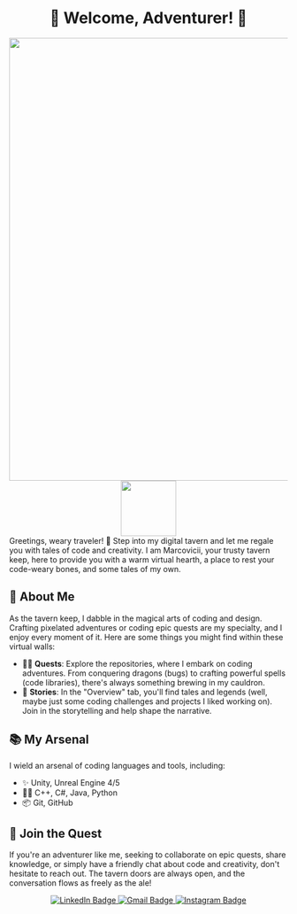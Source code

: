 

<h1 align="center">🍻 Welcome, Adventurer! 🍻</h1>

<div id="header" align="center">
  <img src="https://github.com/MoatazHellal/MoatazHellal/assets/114781052/e488940e-d270-4739-b34e-ffaf6deea6df" width="800"/>
</div>
<div id="header" align="center">
  <img src="https://i.gifer.com/Vp3L.gif" width="100"/>
</div>
Greetings, weary traveler! 🌄 Step into my digital tavern and let me regale you with tales of code and creativity. I am Marcovicii, your trusty tavern keep, here to provide you with a warm virtual hearth, a place to rest your code-weary bones, and some tales of my own.

## 🍺 About Me

As the tavern keep, I dabble in the magical arts of coding and design. Crafting pixelated adventures or coding epic quests are my specialty, and I enjoy every moment of it. Here are some things you might find within these virtual walls:

- 🧙‍♂️ **Quests**: Explore the repositories, where I embark on coding adventures. From conquering dragons (bugs) to crafting powerful spells (code libraries), there's always something brewing in my cauldron.
- 📜 **Stories**: In the "Overview" tab, you'll find tales and legends (well, maybe just some coding challenges and projects I liked working on). Join in the storytelling and help shape the narrative.
## 📚 My Arsenal

I wield an arsenal of coding languages and tools, including:

- ✨ Unity, Unreal Engine 4/5
- 🧙‍♂️ C++, C#, Java, Python
- 📦 Git, GitHub
## 🌟 Join the Quest

If you're an adventurer like me, seeking to collaborate on epic quests, share knowledge, or simply have a friendly chat about code and creativity, don't hesitate to reach out. The tavern doors are always open, and the conversation flows as freely as the ale!
   <div align="center" id="badges">
  <a href="https://www.linkedin.com/in/moataz-hellal-54ba16226/">
    <img src="https://img.shields.io/badge/LinkedIn-blue?style=for-the-badge&logo=linkedin&logoColor=white" alt="LinkedIn Badge"/>
  </a>
  <a href="moataz.hellal@insat.ucar.tn">
    <img src="https://img.shields.io/badge/Gmail-D14836?style=for-the-badge&logo=gmail&logoColor=white" alt="Gmail Badge"/>
  </a>
  <a href="https://www.instagram.com/marcovicii/">
    <img src="https://img.shields.io/badge/Instagram-E4405F?style=for-the-badge&logo=instagram&logoColor=white" alt="Instagram Badge"/>
  </a>
</div>
